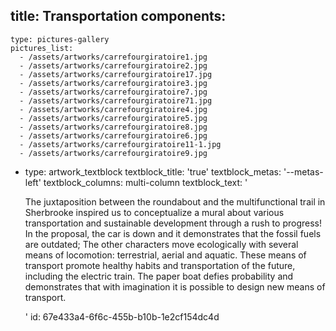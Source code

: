 title: Transportation
components:
  -
    type: pictures-gallery
    pictures_list:
      - /assets/artworks/carrefourgiratoire1.jpg
      - /assets/artworks/carrefourgiratoire2.jpg
      - /assets/artworks/carrefourgiratoire17.jpg
      - /assets/artworks/carrefourgiratoire3.jpg
      - /assets/artworks/carrefourgiratoire7.jpg
      - /assets/artworks/carrefourgiratoire71.jpg
      - /assets/artworks/carrefourgiratoire4.jpg
      - /assets/artworks/carrefourgiratoire5.jpg
      - /assets/artworks/carrefourgiratoire8.jpg
      - /assets/artworks/carrefourgiratoire6.jpg
      - /assets/artworks/carrefourgiratoire11-1.jpg
      - /assets/artworks/carrefourgiratoire9.jpg
  -
    type: artwork_textblock
    textblock_title: 'true'
    textblock_metas: '--metas-left'
    textblock_columns: multi-column
    textblock_text: '<p>The juxtaposition between the roundabout and the multifunctional trail in Sherbrooke inspired us to conceptualize a mural about various transportation and sustainable development through a rush to progress! In the proposal, the car&nbsp;is down and it demonstrates that the fossil fuels are outdated; The other characters move ecologically with several means of locomotion: terrestrial, aerial and aquatic. These means of transport promote healthy habits and transportation of the future, including the electric train. The paper boat defies probability and demonstrates that with imagination it is possible to design new means of transport.</p>'
id: 67e433a4-6f6c-455b-b10b-1e2cf154dc4d
